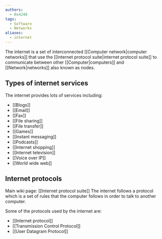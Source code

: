 ```yaml
---
authors: 
  - 0x4248
tags:
  - Software
  - Networks
aliases:
  - internet
---
```

The internet is a set of interconnected [[Computer network|computer networks]] that use the [[Internet protocol suite|internet protocol suite]] to communicate between other [[Computer|computers]] and [[Network|networks]] also known as nodes.

## Types of internet services
The internet provides lots of services including:
- [[Blogs]]
- [[Email]]
- [[Fax]]
- [[File sharing]]
- [[File transfer]]
- [[Games]]
- [[Instant messaging]]
- [[Podcasts]]
- [[Internet shopping]]
- [[Internet television]]
- [[Voice over IP]]
- [[World wide web]]

## Internet protocols
Main wiki page: [[Internet protocol suite]]
The internet follows a protocol which is a set of rules that the computer follows in order to talk to another computer.

Some of the protocols used by the internet are:
- [[Internet protocol]]
- [[Transmission Control Protocol]]
- [[User Datagram Protocol]]